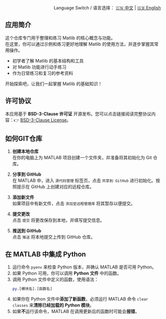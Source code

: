 <p align="right">
  Language Switch / 语言选择：
  <a href="./README.zh-CN.md">🇨🇳 中文</a> | <a href="./README.md">🇬🇧 English</a>
</p>

**应用简介**
---
这个仓库专门用于整理和练习 Matlib 的核心概念与功能。  
在这里，你可以通过示例和练习更好地理解 Matlib 的使用方法，并逐步掌握其常用操作。

- 初学者了解 Matlib 的基本结构和工具
- 对 Matlib 功能进行动手练习
- 作为日常练习和复习的参考资料

开始探索吧，让我们一起掌握 Matlib 的基础知识！

**许可协议**
---
本应用基于 **BSD-3-Clause 许可证** 开源发布。您可以点击链接阅读完整协议内容：👉 [BSD-3-Clause License](./LICENSE)。  

**如何GIT仓库**
---
1. **创建本地仓库**  
   在你的电脑上为 MATLAB 项目创建一个文件夹，并准备将其初始化为 Git 仓库。

2. **分享到 GitHub**  
   在 MATLAB 中，进入 `源代码管理` 标签页，点击 `共享到 GitHub` 进行初始化。按照提示在 GitHub 上创建对应的远程仓库。

3. **添加新文件**  
   如果项目中有新文件，点击 `添加至远程管理库` 将其暂存以便提交。

4. **提交更改**  
   点击 `提交` 将更改保存到本地，并填写提交信息。

5. **推送到 GitHub**  
   点击 `推送` 将本地提交上传到 GitHub 仓库。

**在 MATLAB 中集成 Python**
---
1. 运行命令 `pyenv` 来检查 Python 版本，并确认 MATLAB 是否可用 Python。  
2. 如果 Python 可用，你可以调用 **Python 文件** 中的函数。  
3. 调用 Python 文件中定义的函数，使用语法：  
   ```matlab
   py.[模块名].[函数名]
4. 如果你在 Python 文件中**添加了新函数**，必须运行 MATLAB 命令 `clear classes` 来**清除已经加载的 Python 模块**。  
5. 如果**不**运行该命令，MATLAB 在调用更新后的函数时可能会**报错**。

